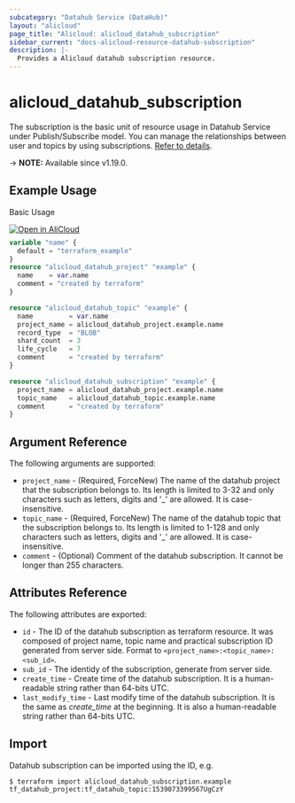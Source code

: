 ```yaml
---
subcategory: "Datahub Service (DataHub)"
layout: "alicloud"
page_title: "Alicloud: alicloud_datahub_subscription"
sidebar_current: "docs-alicloud-resource-datahub-subscription"
description: |-
  Provides a Alicloud datahub subscription resource.
---
```


# alicloud_datahub_subscription

The subscription is the basic unit of resource usage in Datahub Service under Publish/Subscribe model. You can manage the relationships between user and topics by using subscriptions. [Refer to details](https://www.alibabacloud.com/help/en/datahub/latest/nerbcz).

-> **NOTE:** Available since v1.19.0.

## Example Usage

Basic Usage

<div style="display: block;margin-bottom: 40px;"><div class="oics-button" style="float: right;position: absolute;margin-bottom: 10px;">
  <a href="https://api.aliyun.com/api-tools/terraform?resource=alicloud_datahub_subscription&exampleId=f7816e86-5c20-c083-4f5e-3d106803e28671a12572&activeTab=example&spm=docs.r.datahub_subscription.0.f7816e865c&intl_lang=EN_US" target="_blank">
    <img alt="Open in AliCloud" src="https://img.alicdn.com/imgextra/i1/O1CN01hjjqXv1uYUlY56FyX_!!6000000006049-55-tps-254-36.svg" style="max-height: 44px; max-width: 100%;">
  </a>
</div></div>

```terraform
variable "name" {
  default = "terraform_example"
}
resource "alicloud_datahub_project" "example" {
  name    = var.name
  comment = "created by terraform"
}

resource "alicloud_datahub_topic" "example" {
  name         = var.name
  project_name = alicloud_datahub_project.example.name
  record_type  = "BLOB"
  shard_count  = 3
  life_cycle   = 7
  comment      = "created by terraform"
}

resource "alicloud_datahub_subscription" "example" {
  project_name = alicloud_datahub_project.example.name
  topic_name   = alicloud_datahub_topic.example.name
  comment      = "created by terraform"
}
```

## Argument Reference

The following arguments are supported:

* `project_name` - (Required, ForceNew) The name of the datahub project that the subscription belongs to. Its length is limited to 3-32 and only characters such as letters, digits and '_' are allowed. It is case-insensitive.
* `topic_name` - (Required, ForceNew) The name of the datahub topic that the subscription belongs to. Its length is limited to 1-128 and only characters such as letters, digits and '_' are allowed. It is case-insensitive.
* `comment` - (Optional) Comment of the datahub subscription. It cannot be longer than 255 characters.

## Attributes Reference

The following attributes are exported:

* `id` - The ID of the datahub subscription as terraform resource. It was composed of project name, topic name and practical subscription ID generated from server side. Format to `<project_name>:<topic_name>:<sub_id>`.
* `sub_id` - The identidy of the subscription, generate from server side.
* `create_time` - Create time of the datahub subscription. It is a human-readable string rather than 64-bits UTC.
* `last_modify_time` - Last modify time of the datahub subscription. It is the same as *create_time* at the beginning. It is also a human-readable string rather than 64-bits UTC.

## Import

Datahub subscription can be imported using the ID, e.g.

```shell
$ terraform import alicloud_datahub_subscription.example tf_datahub_project:tf_datahub_topic:1539073399567UgCzY
```
